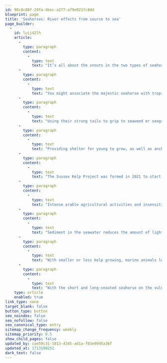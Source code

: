 ```yaml
---
id: 98c8c88f-29fa-4bec-a277-af9e921fc8dd
blueprint: page
title: 'Seahorses: River effects from source to sea'
page_builder:
  -
    id: luij42lh
    article:
      -
        type: paragraph
        content:
          -
            type: text
            text: "It’s all about the snouts in the two types of seahorse which you’ll find off the coast of southern England - the short and the long! You’re probably asking yourself what have our freshwater rivers got to do with these saltwater dwelling creatures, but river water quality has a huge impact on the habitat of these tiny animals.\_"
      -
        type: paragraph
        content:
          -
            type: text
            text: "You might associate the majestic seahorse with tropical waters, but we are lucky enough to have both short-snouted and long-snouted seahorses here in the English Channel. Easily distinguished by, you’ve guessed it, the length of their snouts, the long-snouted seahorse also bears a fleshy “mane” along its back, whereas the short-snouted seahorse is “maneless”.\_"
      -
        type: paragraph
        content:
          -
            type: text
            text: "Using their strong tails to grip to seaweed or seagrass, these fish (yes, they are officially a type of fish) are terrible swimmers, so are dependent on things to cling to for security and currents to help them get around. They also don’t have any teeth so instead suck up their food such as plankton and small shrimp. Like all seahorses they are the only animal to have a truly reversed pregnancy. The female transfers her eggs to the male who self-fertilises them before keeping them in his brood pouch to then birth the live fry when ready.\_"
      -
        type: paragraph
        content:
          -
            type: text
            text: "Providing shelter for young to grow, as well as anchors for all ages of seahorses to cling to, kelp (a brown flat bladed seaweed) in the English Channel is a vital part of a balanced sea habitat. Sadly since the 1980s Sussex kelp beds had declined by 96%, having a huge impact on a myriad of sealife, including our underwater horsey friends.\_"
      -
        type: paragraph
        content:
          -
            type: text
            text: "The Sussex Kelp Project was formed in 2021 to start work on identifying what was causing this decline. With a nearshore trawling ban put in place to help keep sediment stir-up to a minimum, other investigations identified that sediment and pollution washing into the sea from our rivers was having a damaging impact on kelp and marine life.\_"
      -
        type: paragraph
        content:
          -
            type: text
            text: "Intense arable agricultural activities and insensitive management along the river banks causes soil erosion, leading to more soil and often fertilisers slipping into the river water. Pollution from roads and wash off from fields also contaminates the river water, which then flows into the sea contaminating our coastal waters.\_"
      -
        type: paragraph
        content:
          -
            type: text
            text: "Sediment in the seawater reduces the amount of light reaching the kelp, hindering its growth. While pollution in the water can affect the nutrients kelp and sea creatures are exposed to often affecting food sources or even causing direct harm or death to the animals.\_"
      -
        type: paragraph
        content:
          -
            type: text
            text: "With smaller or less kelp growing, marine animals lose food sources and a place to stay safe and create a home. One kelp can provide a multi-dimensional habitat for around 80,000 individual animals! Isn’t that amazing!\_"
      -
        type: paragraph
        content:
          -
            type: text
            text: "With the short and long-snouted seahorse on the vulnerable list, it is a stark sign of how the life quality of even the tiniest sea creatures on our shorelines can be affected by the quality of our river water.\_"
    type: article
    enabled: true
link_type: none
target_blank: false
button_type: button
seo_noindex: false
seo_nofollow: false
seo_canonical_type: entry
sitemap_change_frequency: weekly
sitemap_priority: 0.5
show_child_pages: false
updated_by: cae59c31-1013-4345-ad1a-f03e9945a36f
updated_at: 1713190251
dark_text: false
---
```


